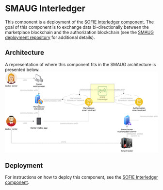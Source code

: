 # SMAUG Interledger

This component is a deployment of the [SOFIE Interledger component](https://github.com/SOFIE-project/Interledger). The goal of this component is to exchange data bi-directionally between the marketplace blockchain and the authorization blockchain (see the [SMAUG deployment repository](https://github.com/SOFIE-project/SMAUG-Deployment) for additional details).

## Architecture

A representation of where this component fits in the SMAUG architecture is presented below.
<img src="./doc/SMAUG_Architecture.png">

## Deployment

For instructions on how to deploy this component, see the [SOFIE Interledger component](https://github.com/SOFIE-project/Interledger).